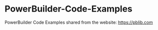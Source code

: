 # PowerBuilder-Code-Examples
PowerBuilder Code Examples
 shared from the website: https://pblib.com
